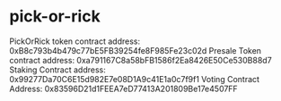 # pick-or-rick

PickOrRick token contract address: 0xB8c793b4b479c77bE5FB39254fe8F985Fe23c02d
Presale Token contract address: 0xa791167C8a58bFB1586f2Ea8426E50Ce530B88d7
Staking Contract address: 0x99277Da70C6E15d982E7e08D1A9c41E1a0c7f9f1
Voting Contract Address: 0x83596D21d1FEEA7eD77413A201809Be17e4507FF
